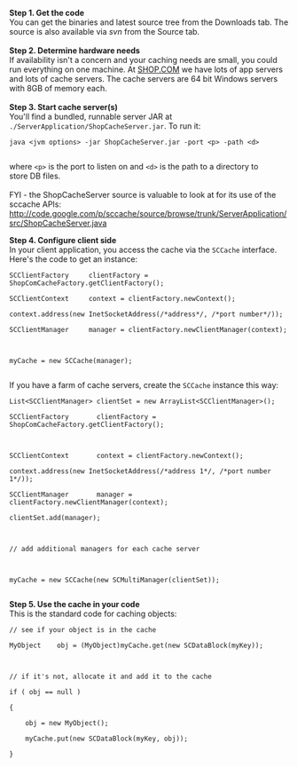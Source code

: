 **Step 1. Get the code**<br>
You can get the binaries and latest source tree from the Downloads tab. The source is also available via <i>svn</i> from the Source tab.<br>
<br>
<b>Step 2. Determine hardware needs</b><br>
If availability isn't a concern and your caching needs are small, you could run everything on one machine. At <a href='http://www.shop.com'>SHOP.COM</a> we have lots of app servers and lots of cache servers. The cache servers are 64 bit Windows servers with 8GB of memory each.<br>
<br>
<b>Step 3. Start cache server(s)</b><br>
You'll find a bundled, runnable server JAR at <code>./ServerApplication/ShopCacheServer.jar</code>. To run it:<br>
<pre><code>java &lt;jvm options&gt; -jar ShopCacheServer.jar -port &lt;p&gt; -path &lt;d&gt;<br>
</code></pre>
where <code>&lt;p&gt;</code> is the port to listen on and <code>&lt;d&gt;</code> is the path to a directory to<br>
store DB files.<br>
<br>
FYI - the ShopCacheServer source is valuable to look at for its use of the sccache APIs: <a href='http://code.google.com/p/sccache/source/browse/trunk/ServerApplication/src/ShopCacheServer.java'>http://code.google.com/p/sccache/source/browse/trunk/ServerApplication/src/ShopCacheServer.java</a>

<b>Step 4. Configure client side</b><br>
In your client application, you access the cache via the <code>SCCache</code> interface. Here's the code to get an instance:<br>
<pre><code>SCClientFactory     clientFactory = ShopComCacheFactory.getClientFactory();<br>
SCClientContext     context = clientFactory.newContext();<br>
context.address(new InetSocketAddress(/*address*/, /*port number*/));<br>
SCClientManager     manager = clientFactory.newClientManager(context);<br>
<br>
myCache = new SCCache(manager);<br>
</code></pre>
If you have a farm of cache servers, create the <code>SCCache</code> instance this way:<br>
<pre><code>List&lt;SCClientManager&gt; clientSet = new ArrayList&lt;SCClientManager&gt;();<br>
SCClientFactory       clientFactory = ShopComCacheFactory.getClientFactory();<br>
<br>
SCClientContext       context = clientFactory.newContext();<br>
context.address(new InetSocketAddress(/*address 1*/, /*port number 1*/));<br>
SCClientManager       manager = clientFactory.newClientManager(context);<br>
clientSet.add(manager);<br>
<br>
// add additional managers for each cache server<br>
<br>
myCache = new SCCache(new SCMultiManager(clientSet));<br>
</code></pre>

<b>Step 5. Use the cache in your code</b><br>
This is the standard code for caching objects:<br>
<pre><code>// see if your object is in the cache<br>
MyObject    obj = (MyObject)myCache.get(new SCDataBlock(myKey));<br>
<br>
// if it's not, allocate it and add it to the cache<br>
if ( obj == null )<br>
{<br>
    obj = new MyObject();<br>
    myCache.put(new SCDataBlock(myKey, obj));<br>
}<br>
</code></pre>